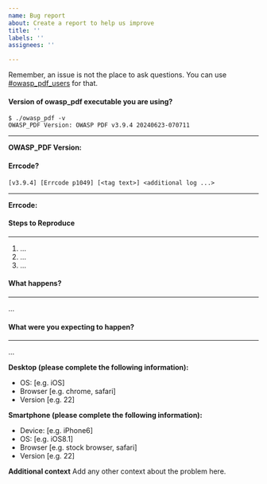 ```yaml
---
name: Bug report
about: Create a report to help us improve
title: ''
labels: ''
assignees: ''

---
```

Remember, an issue is not the place to ask questions. You can use [#owasp_pdf_users](https://owasp.slack.com/archives/C07606V664W) for that.

#### Version of owasp_pdf executable you are using?
```
$ ./owasp_pdf -v
OWASP_PDF Version: OWASP PDF v3.9.4 20240623-070711
```
----------------------------------------
**OWASP_PDF Version:** 

#### Errcode?
```
[v3.9.4] [Errcode p1049] [<tag text>] <additional log ...>
```
----------------------------
**Errcode:** 


#### Steps to Reproduce
-------------------------------------------
1. …
2. …
3. …

#### What happens?
-------------
…

#### What were you expecting to happen?
----------------------------------
…

**Desktop (please complete the following information):**
 - OS: [e.g. iOS]
 - Browser [e.g. chrome, safari]
 - Version [e.g. 22]

**Smartphone (please complete the following information):**
 - Device: [e.g. iPhone6]
 - OS: [e.g. iOS8.1]
 - Browser [e.g. stock browser, safari]
 - Version [e.g. 22]

**Additional context**
Add any other context about the problem here.
